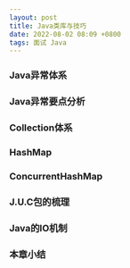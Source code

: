 ```yaml
---
layout: post
title: Java类库与技巧
date: 2022-08-02 08:09 +0800
tags: 面试 Java
---
```

### Java异常体系
### Java异常要点分析
### Collection体系
### HashMap
### ConcurrentHashMap
### J.U.C包的梳理
### Java的IO机制
### 本章小结